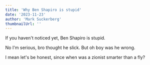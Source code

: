 ```yaml
---
title: 'Why Ben Shapiro is stupid'
date: '2023-11-23'
author: 'Mark Suckerberg'
thumbnailUrl: ''
---
```


If you haven't noticed yet, Ben Shapiro is stupid.

No I'm serious, bro thought he slick. But oh boy was he wrong.

I mean let's be honest, since when was a zionist smarter than a fly?
